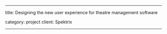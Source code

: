 ---

title: Designing the new user experience for theatre management software

category: project
client: Spektrix

---